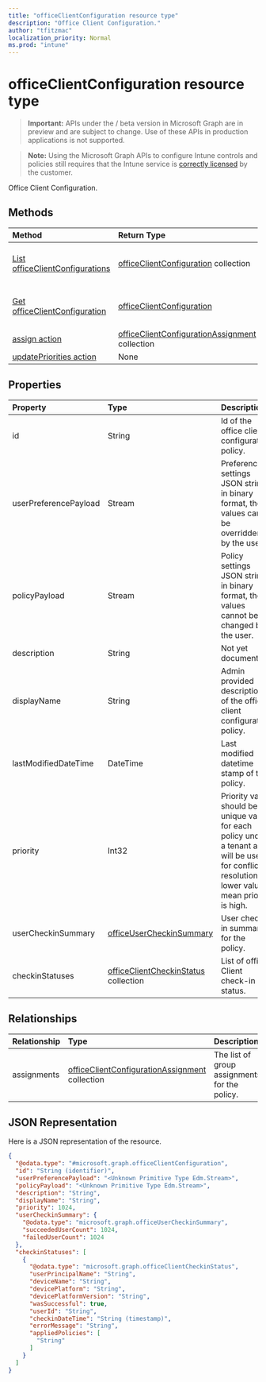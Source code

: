 ```yaml
---
title: "officeClientConfiguration resource type"
description: "Office Client Configuration."
author: "tfitzmac"
localization_priority: Normal
ms.prod: "intune"
---
```


# officeClientConfiguration resource type

> **Important:** APIs under the / beta version in Microsoft Graph are in preview and are subject to change. Use of these APIs in production applications is not supported.

> **Note:** Using the Microsoft Graph APIs to configure Intune controls and policies still requires that the Intune service is [correctly licensed](https://go.microsoft.com/fwlink/?linkid=839381) by the customer.

Office Client Configuration.
## Methods
|Method|Return Type|Description|
|:---|:---|:---|
|[List officeClientConfigurations](../api/intune-cirrus-officeclientconfiguration-list.md)|[officeClientConfiguration](../resources/intune-cirrus-officeclientconfiguration.md) collection|List properties and relationships of the [officeClientConfiguration](../resources/intune-cirrus-officeclientconfiguration.md) objects.|
|[Get officeClientConfiguration](../api/intune-cirrus-officeclientconfiguration-get.md)|[officeClientConfiguration](../resources/intune-cirrus-officeclientconfiguration.md)|Read properties and relationships of the [officeClientConfiguration](../resources/intune-cirrus-officeclientconfiguration.md) object.|
|[assign action](../api/intune-cirrus-officeclientconfiguration-assign.md)|[officeClientConfigurationAssignment](../resources/intune-cirrus-officeclientconfigurationassignment.md) collection|Replace all targeted groups for a policy.|
|[updatePriorities action](../api/intune-cirrus-officeclientconfiguration-updatepriorities.md)|None|Update policy priorities.|

## Properties
|Property|Type|Description|
|:---|:---|:---|
|id|String|Id of the office client configuration policy.|
|userPreferencePayload|Stream|Preference settings JSON string in binary format, these values can be overridden by the user.|
|policyPayload|Stream|Policy settings JSON string in binary format, these values cannot be changed by the user.|
|description|String|Not yet documented|
|displayName|String|Admin provided description of the office client configuration policy.|
|lastModifiedDateTime|DateTime|Last modified datetime stamp of the policy.|
|priority|Int32|Priority value should be unique value for each policy under a tenant and will be used for conflict resolution, lower values mean priority is high.|
|userCheckinSummary|[officeUserCheckinSummary](../resources/intune-cirrus-officeusercheckinsummary.md)|User check-in summary for the policy.|
|checkinStatuses|[officeClientCheckinStatus](../resources/intune-cirrus-officeclientcheckinstatus.md) collection|List of office Client check-in status.|

## Relationships
|Relationship|Type|Description|
|:---|:---|:---|
|assignments|[officeClientConfigurationAssignment](../resources/intune-cirrus-officeclientconfigurationassignment.md) collection|The list of group assignments for the policy.|

## JSON Representation
Here is a JSON representation of the resource.
<!-- {
  "blockType": "resource",
  "keyProperty": "id",
  "@odata.type": "microsoft.graph.officeClientConfiguration"
}
-->
``` json
{
  "@odata.type": "#microsoft.graph.officeClientConfiguration",
  "id": "String (identifier)",
  "userPreferencePayload": "<Unknown Primitive Type Edm.Stream>",
  "policyPayload": "<Unknown Primitive Type Edm.Stream>",
  "description": "String",
  "displayName": "String",
  "priority": 1024,
  "userCheckinSummary": {
    "@odata.type": "microsoft.graph.officeUserCheckinSummary",
    "succeededUserCount": 1024,
    "failedUserCount": 1024
  },
  "checkinStatuses": [
    {
      "@odata.type": "microsoft.graph.officeClientCheckinStatus",
      "userPrincipalName": "String",
      "deviceName": "String",
      "devicePlatform": "String",
      "devicePlatformVersion": "String",
      "wasSuccessful": true,
      "userId": "String",
      "checkinDateTime": "String (timestamp)",
      "errorMessage": "String",
      "appliedPolicies": [
        "String"
      ]
    }
  ]
}
```



